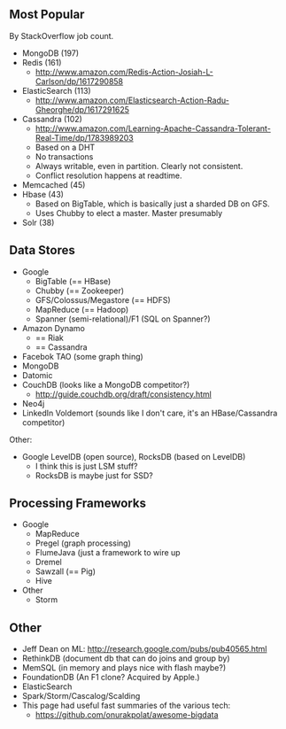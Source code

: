## Most Popular

By StackOverflow job count.

* MongoDB (197)
* Redis (161)
    * http://www.amazon.com/Redis-Action-Josiah-L-Carlson/dp/1617290858
* ElasticSearch (113)
    * http://www.amazon.com/Elasticsearch-Action-Radu-Gheorghe/dp/1617291625
* Cassandra (102)
    * http://www.amazon.com/Learning-Apache-Cassandra-Tolerant-Real-Time/dp/1783989203
    * Based on a DHT
    * No transactions
    * Always writable, even in partition. Clearly not consistent.
    * Conflict resolution happens at readtime.
* Memcached (45)
* Hbase (43)
    * Based on BigTable, which is basically just a sharded DB on GFS.
    * Uses Chubby to elect a master. Master presumably 
* Solr (38)

## Data Stores

* Google
    * BigTable (== HBase)
    * Chubby (== Zookeeper)
    * GFS/Colossus/Megastore (== HDFS)
    * MapReduce (== Hadoop)
    * Spanner (semi-relational)/F1 (SQL on Spanner?)
* Amazon Dynamo
    * == Riak
    * == Cassandra
* Facebok TAO (some graph thing)
* MongoDB
* Datomic
* CouchDB (looks like a MongoDB competitor?)
    * http://guide.couchdb.org/draft/consistency.html
* Neo4j
* LinkedIn Voldemort (sounds like I don't care, it's an
  HBase/Cassandra competitor)

Other:

* Google LevelDB (open source), RocksDB (based on LevelDB)
    * I think this is just LSM stuff?
    * RocksDB is maybe just for SSD?

## Processing Frameworks

* Google
    * MapReduce
    * Pregel (graph processing)
    * FlumeJava (just a framework to wire up
    * Dremel
    * Sawzall (== Pig)
    * Hive
* Other
    * Storm

## Other

* Jeff Dean on ML: http://research.google.com/pubs/pub40565.html
* RethinkDB (document db that can do joins and group by)
* MemSQL (in memory and plays nice with flash maybe?)
* FoundationDB (An F1 clone? Acquired by Apple.)
* ElasticSearch
* Spark/Storm/Cascalog/Scalding
* This page had useful fast summaries of the various tech:
    * https://github.com/onurakpolat/awesome-bigdata
